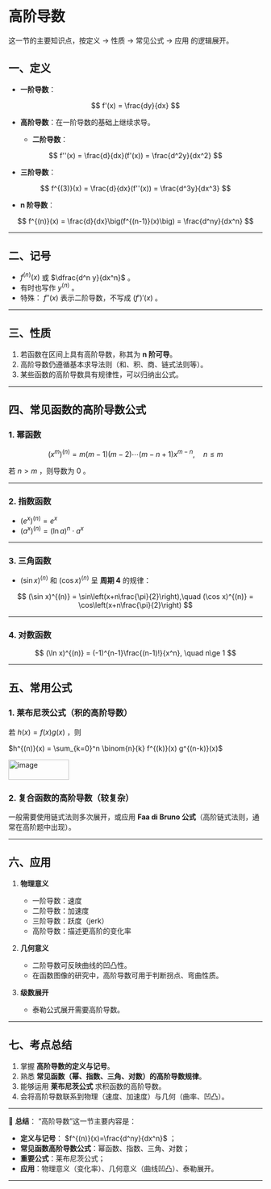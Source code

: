 # 高阶导数
这一节的主要知识点，按定义 → 性质 → 常见公式 → 应用 的逻辑展开。  

## 一、定义

* **一阶导数**：

$$
f'(x) = \frac{dy}{dx}
$$

* **高阶导数**：在一阶导数的基础上继续求导。

  * **二阶导数**：

$$
f''(x) = \frac{d}{dx}(f'(x)) = \frac{d^2y}{dx^2}
$$

  * **三阶导数**：

$$
f^{(3)}(x) = \frac{d}{dx}(f''(x)) = \frac{d^3y}{dx^3}
$$

  * **n 阶导数**：

$$
f^{(n)}(x) = \frac{d}{dx}\big(f^{(n-1)}(x)\big) = \frac{d^ny}{dx^n}
$$

---

## 二、记号

* $f^{(n)}(x)$ 或 $\dfrac{d^n y}{dx^n}$ 。
* 有时也写作 $y^{(n)}$ 。
* 特殊： $f''(x)$ 表示二阶导数，不写成 $(f')'(x)$ 。

---

## 三、性质

1. 若函数在区间上具有高阶导数，称其为 **n 阶可导**。
2. 高阶导数仍遵循基本求导法则（和、积、商、链式法则等）。
3. 某些函数的高阶导数具有规律性，可以归纳出公式。

---

## 四、常见函数的高阶导数公式

### 1. 幂函数

$$
(x^m)^{(n)} = m(m-1)(m-2)\cdots(m-n+1)x^{m-n},\quad n\le m
$$

若 $n>m$ ，则导数为 $0$ 。

---

### 2. 指数函数

* $(e^x)^{(n)} = e^x$
* $(a^x)^{(n)} = (\ln a)^n \cdot a^x$

---

### 3. 三角函数

* $(\sin x)^{(n)}$ 和 $(\cos x)^{(n)}$ 呈 **周期 4** 的规律：

$$
(\sin x)^{(n)} = \sin\left(x+n\frac{\pi}{2}\right),\quad
(\cos x)^{(n)} = \cos\left(x+n\frac{\pi}{2}\right)
$$

---

### 4. 对数函数

$$
(\ln x)^{(n)} = (-1)^{n-1}\frac{(n-1)!}{x^n}, \quad n\ge 1
$$

---

## 五、常用公式

### 1. 莱布尼茨公式（积的高阶导数）

若 $h(x)=f(x)g(x)$ ，则

$h^{(n)}(x) = \sum_{k=0}^n \binom{n}{k} f^{(k)}(x) g^{(n-k)}(x)$

<img width="120" height="40" alt="image" src="https://github.com/user-attachments/assets/77211dff-b755-4a49-a875-7172ba65d991" />

### 2. 复合函数的高阶导数（较复杂）

一般需要使用链式法则多次展开，或应用 **Faa di Bruno 公式**（高阶链式法则，通常在高阶题中出现）。

---

## 六、应用

1. **物理意义**

   * 一阶导数：速度
   * 二阶导数：加速度
   * 三阶导数：跃度（jerk）
   * 高阶导数：描述更高阶的变化率

2. **几何意义**

   * 二阶导数可反映曲线的凹凸性。
   * 在函数图像的研究中，高阶导数可用于判断拐点、弯曲性质。

3. **级数展开**

   * 泰勒公式展开需要高阶导数。

---

## 七、考点总结

1. 掌握 **高阶导数的定义与记号**。
2. 熟悉 **常见函数（幂、指数、三角、对数）的高阶导数规律**。
3. 能够运用 **莱布尼茨公式** 求积函数的高阶导数。
4. 会将高阶导数联系到物理（速度、加速度）与几何（曲率、凹凸）。

---

📌 **总结**：
“高阶导数”这一节主要内容是：

* **定义与记号**： $f^{(n)}(x)=\frac{d^ny}{dx^n}$ ；
* **常见函数高阶导数公式**：幂函数、指数、三角、对数；
* **重要公式**：莱布尼茨公式；
* **应用**：物理意义（变化率）、几何意义（曲线凹凸）、泰勒展开。

---



